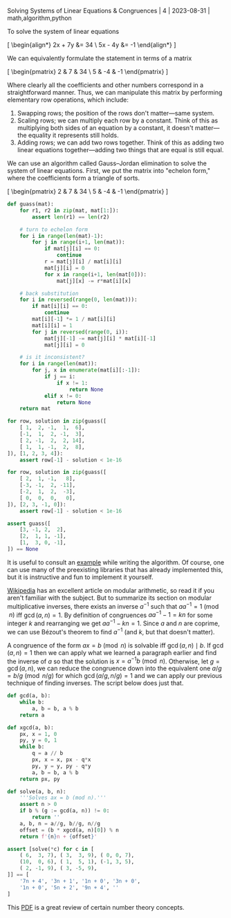 Solving Systems of Linear Equations & Congruences | 4 | 2023-08-31 | math,algorithm,python

To solve the system of linear equations

\[
\begin{align*}
    2x + 7y &= 34 \\
    5x - 4y &= -1
\end{align*}
\]

We can equivalently formulate the statement in terms of a matrix

\[
\begin{pmatrix}
    2 &  7 & 34 \\
    5 & -4 & -1
\end{pmatrix}
\]

Where clearly all the coefficients and other numbers correspond in a straightforward manner. Thus, we can manipulate this matrix by performing elementary row operations, which include:

1. Swapping rows; the position of the rows don't matter—same system.
2. Scaling rows; we can multiply each row by a constant. Think of this as multiplying both sides of an equation by a constant, it doesn't matter—the equality it represents still holds.
3. Adding rows; we can add two rows together. Think of this as adding two linear equations together—adding two things that are equal is still equal.

We can use an algorithm called Gauss–Jordan elimination to solve the system of linear equations. First, we put the matrix into "echelon form," where the coefficients form a triangle of sorts.

\[
\begin{pmatrix}
    2 &  7 & 34 \\
    5 & -4 & -1
\end{pmatrix}
\]


```py
def guass(mat):
    for r1, r2 in zip(mat, mat[1:]):
        assert len(r1) == len(r2)

    # turn to echelon form
    for i in range(len(mat)-1):
        for j in range(i+1, len(mat)):
            if mat[j][i] == 0:
                continue
            r = mat[j][i] / mat[i][i]
            mat[j][i] = 0
            for x in range(i+1, len(mat[0])):
                mat[j][x] -= r*mat[i][x]

    # back substitution
    for i in reversed(range(0, len(mat))):
        if mat[i][i] == 0:
            continue
        mat[i][-1] *= 1 / mat[i][i]
        mat[i][i] = 1
        for j in reversed(range(0, i)):
            mat[j][-1] -= mat[j][i] * mat[i][-1]
            mat[j][i] = 0

    # is it inconsistent?
    for i in range(len(mat)):
        for j, x in enumerate(mat[i][:-1]):
            if j == i:
                if x != 1:
                    return None
            elif x != 0:
                return None
    return mat

for row, solution in zip(guass([
    [ 1,  2, -1,  1,  6],
    [-1,  1,  2, -1,  3],
    [ 2, -1,  2,  2, 14],
    [ 1,  1, -1,  2,  8],
]), [1, 2, 3, 4]):
    assert row[-1] - solution < 1e-16

for row, solution in zip(guass([
    [ 2,  1, -1,   8],
    [-3, -1,  2, -11],
    [-2,  1,  2,  -3],
    [ 0,  0,  0,   0],
]), [2, 3, -1, 0]):
    assert row[-1] - solution < 1e-16

assert guass([
    [3, -1, 2,  2],
    [2,  1, 1, -1],
    [1,  3, 0, -1],
]) == None
```

It is useful to consult an [example](https://en.wikipedia.org/wiki/Gaussian_elimination#Example_of_the_algorithm) while writing the algorithm. Of course, one can use many of the preexisting libraries that has already implemented this, but it is instructive and fun to implement it yourself.

[Wikipedia](https://en.wikipedia.org/wiki/Modular_arithmetic) has an excellent article on modular arithmetic, so read it if you aren't familiar with the subject. But to summarize its section on modular multiplicative inverses, there exists an inverse $a^{-1}$ such that $aa^{-1} = 1 \pmod{n}$ iff $\gcd(a, n) = 1$. By definition of congruences $aa^{-1}-1 = kn$ for some integer $k$ and rearranging we get $aa^{-1} - kn = 1$. Since $a$ and $n$ are coprime, we can use Bézout's theorem to find $a^{-1}$ (and $k$, but that doesn't matter).

A congruence of the form $ax = b \pmod{n}$ is solvable iff $\gcd(a,n) \mid b$. If $\gcd(a,n) = 1$ then we can apply what we learned a paragraph earlier and find the inverse of $a$ so that the solution is $x=a^{-1}b \pmod{n}$. Otherwise, let $g=\gcd(a,n)$, we can reduce the congruence down into the equivalent one $a/g = b/g \pmod{n/g}$ for which $\gcd(a/g, n/g) = 1$ and we can apply our previous technique of finding inverses. The script below does just that.

```py
def gcd(a, b):
    while b:
        a, b = b, a % b
    return a

def xgcd(a, b):
    px, x = 1, 0
    py, y = 0, 1
    while b:
        q = a // b
        px, x = x, px - q*x
        py, y = y, py - q*y
        a, b = b, a % b
    return px, py

def solve(a, b, n):
    '''Solves ax = b (mod n).'''
    assert n > 0
    if b % (g := gcd(a, n)) != 0:
        return ''
    a, b, n = a//g, b//g, n//g
    offset = (b * xgcd(a, n)[0]) % n
    return f'{n}n + {offset}'

assert [solve(*c) for c in [
    ( 6,  3, 7), ( 3,  3, 9), ( 0, 0, 7),
    (10,  0, 6), ( 1,  5, 1), (-1, 3, 5),
    ( 2, -1, 9), ( 3, -5, 9),
]] == [
    '7n + 4', '3n + 1', '1n + 0', '3n + 0',
    '1n + 0', '5n + 2', '9n + 4', ''
]
```

This [PDF](https://www.math.lsu.edu/~adkins/m4181/4181f19ex2reva.pdf) is a great review of certain number theory concepts.
